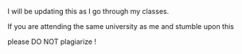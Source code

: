 I will be updating this as I go through my classes.

If you are attending the same university as me and stumble upon this 

please DO NOT plagiarize !

